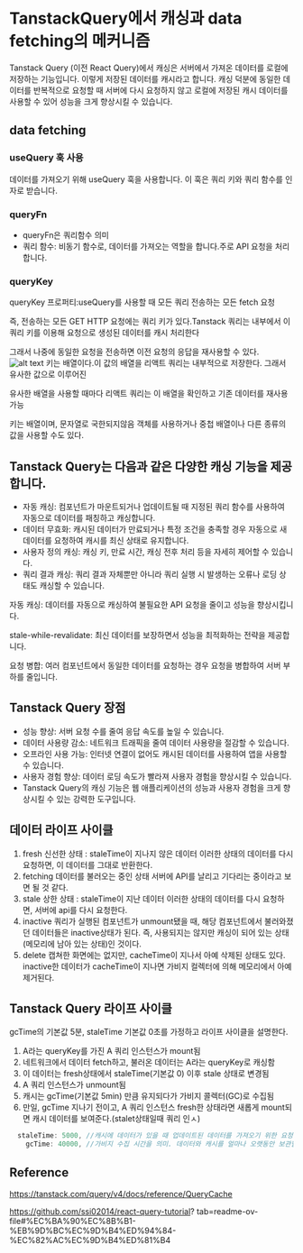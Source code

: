 # TanstackQuery에서 캐싱과 data fetching의 메커니즘

Tanstack Query (이전 React Query)에서 캐싱은 서버에서 가져온 데이터를 로컬에 저장하는 기능입니다.
이렇게 저장된 데이터를 캐시라고 합니다. 캐싱 덕분에 동일한 데이터를 반복적으로 요청할 때 서버에 다시 요청하지 않고 로컬에 저장된 캐시 데이터를 사용할 수 있어 성능을 크게 향상시킬 수 있습니다.

## data fetching

### useQuery 훅 사용

데이터를 가져오기 위해 useQuery 훅을 사용합니다. 이 훅은 쿼리 키와 쿼리 함수를 인자로 받습니다.

### queryFn

- queryFn은 쿼리함수 의미
- 쿼리 함수: 비동기 함수로, 데이터를 가져오는 역할을 합니다.주로 API 요청을 처리합니다.   

### queryKey

queryKey 프로퍼티:useQuery를 사용할 때 모든 쿼리 전송하는 모든 fetch 요청

즉, 전송하는 모든 GET HTTP 요청에는 쿼리 키가 있다.Tanstack 쿼리는 내부에서 이 쿼리 키를 이용해 요청으로 생성된 데이터를 캐시 처리한다

그래서 나중에 동일한 요청을 전송하면 이전 요청의 응답을 재사용할 수 있다.
![alt text](image.png)
키는 배열이다.이 값의 배열을 리액트 쿼리는 내부적으로 저장한다. 그래서 유사한 값으로 이루어진

유사한 배열을 사용할 때마다 리액트 쿼리는 이 배열을 확인하고 기존 데이터를 재사용 가능

키는 배열이며, 문자열로 국한되지않음 객체를 사용하거나 중첩 배열이나 다른 종류의 값을 사용할 수도 있다.

## Tanstack Query는 다음과 같은 다양한 캐싱 기능을 제공합니다.

- 자동 캐싱: 컴포넌트가 마운트되거나 업데이트될 때 지정된 쿼리 함수를 사용하여 자동으로 데이터를 패칭하고 캐싱합니다.
- 데이터 무효화: 캐시된 데이터가 만료되거나 특정 조건을 충족할 경우 자동으로 새 데이터를 요청하여 캐시를 최신 상태로 유지합니다.
- 사용자 정의 캐싱: 캐싱 키, 만료 시간, 캐싱 전후 처리 등을 자세히 제어할 수 있습니다.
- 쿼리 결과 캐싱: 쿼리 결과 자체뿐만 아니라 쿼리 실행 시 발생하는 오류나 로딩 상태도 캐싱할 수 있습니다.

자동 캐싱: 데이터를 자동으로 캐싱하여 불필요한 API 요청을 줄이고 성능을 향상시킵니다.

stale-while-revalidate: 최신 데이터를 보장하면서 성능을 최적화하는 전략을 제공합니다.

요청 병합: 여러 컴포넌트에서 동일한 데이터를 요청하는 경우 요청을 병합하여 서버 부하를 줄입니다.

## Tanstack Query 장점

- 성능 향상: 서버 요청 수를 줄여 응답 속도를 높일 수 있습니다.
- 데이터 사용량 감소: 네트워크 트래픽을 줄여 데이터 사용량을 절감할 수 있습니다.
- 오프라인 사용 가능: 인터넷 연결이 없어도 캐시된 데이터를 사용하여 앱을 사용할 수 있습니다.
- 사용자 경험 향상: 데이터 로딩 속도가 빨라져 사용자 경험을 향상시킬 수 있습니다.
- Tanstack Query의 캐싱 기능은 웹 애플리케이션의 성능과 사용자 경험을 크게 향상시킬 수 있는 강력한 도구입니다.

## 데이터 라이프 사이클

1. fresh
   신선한 상태 : staleTime이 지나지 않은 데이터
   이러한 상태의 데이터를 다시 요청하면, 이 데이터를 그대로 반환한다.
2. fetching
   데이터를 불러오는 중인 상태
   서버에 API를 날리고 기다리는 중이라고 보면 될 것 같다.
3. stale
   상한 상태 : staleTime이 지난 데이터
   이러한 상태의 데이터를 다시 요청하면, 서버에 api를 다시 요청한다.
4. inactive
   쿼리가 실행된 컴포넌트가 unmount됐을 때, 해당 컴포넌트에서 불러와졌던 데이터들은 inactive상태가 된다. 즉, 사용되지는 않지만 캐싱이 되어 있는 상태(메모리에 남아 있는 상태)인 것이다.
5. delete
   캡쳐한 화면에는 없지만, cacheTime이 지나서 아예 삭제된 상태도 있다.
   inactive한 데이터가 cacheTime이 지나면 가비지 컬렉터에 의해 메모리에서 아예 제거된다.

## Tanstack Query 라이프 사이클

gcTime의 기본값 5분, staleTime 기본값 0초를 가정하고 라이프 사이클을 설명한다.

1. A라는 queryKey를 가진 A 쿼리 인스턴스가 mount됨
2. 네트워크에서 데이터 fetch하고, 불러온 데이터는 A라는 queryKey로 캐싱함
3. 이 데이터는 fresh상태에서 staleTime(기본값 0) 이후 stale 상태로 변경됨
4. A 쿼리 인스턴스가 unmount됨
5. 캐시는 gcTime(기본값 5min) 만큼 유지되다가 가비지 콜렉터(GC)로 수집됨
6. 만일, gcTime 지나기 전이고, A 쿼리 인스턴스 fresh한 상태라면 새롭게 mount되면 캐시 데이터를 보여준다.(stalet상태일때 쿼리 인ㅅ)

```ts
  staleTime: 5000, //캐시에 데이터가 있을 때 업데이트된 데이터를 가져오기 위한 요청을 자체적으로 전송하기 전에 기다릴 시간을 설정
    gcTime: 40000, //가비지 수집 시간을 의미. 데이터와 캐시를 얼마나 오랫동안 보관할지를 제어.기본값 5분
```

## Reference

https://tanstack.com/query/v4/docs/reference/QueryCache

https://github.com/ssi02014/react-query-tutorial?
tab=readme-ov-file#%EC%BA%90%EC%8B%B1-%EB%9D%BC%EC%9D%B4%ED%94%84-%EC%82%AC%EC%9D%B4%ED%81%B4
